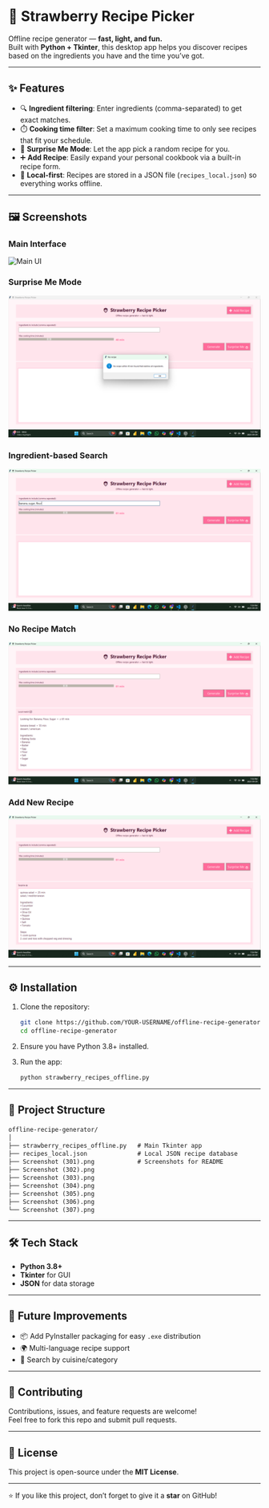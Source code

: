 # 🍓 Strawberry Recipe Picker

Offline recipe generator — **fast, light, and fun.**  
Built with **Python + Tkinter**, this desktop app helps you discover recipes based on the ingredients you have and the time you’ve got.

---

## ✨ Features
- 🔍 **Ingredient filtering**: Enter ingredients (comma-separated) to get exact matches.  
- ⏱️ **Cooking time filter**: Set a maximum cooking time to only see recipes that fit your schedule.  
- 🎲 **Surprise Me Mode**: Let the app pick a random recipe for you.  
- ➕ **Add Recipe**: Easily expand your personal cookbook via a built-in recipe form.  
- 📂 **Local-first**: Recipes are stored in a JSON file (`recipes_local.json`) so everything works offline.

---

## 🖼️ Screenshots  

### Main Interface  
![Main UI](Screenshot%20(301).png)  

### Surprise Me Mode  
![Surprise Me](Screenshot%20(304).png)  

### Ingredient-based Search  
![Search Recipes](Screenshot%20(305).png)  

### No Recipe Match  
![No Recipe](Screenshot%20(306).png)  

### Add New Recipe  
![Add Recipe](Screenshot%20(307).png)  

---

## ⚙️ Installation

1. Clone the repository:
   ```bash
   git clone https://github.com/YOUR-USERNAME/offline-recipe-generator.git
   cd offline-recipe-generator
   ```

2. Ensure you have Python 3.8+ installed.

3. Run the app:
   ```bash
   python strawberry_recipes_offline.py
   ```

---

## 📂 Project Structure
```
offline-recipe-generator/
│
├── strawberry_recipes_offline.py   # Main Tkinter app
├── recipes_local.json              # Local JSON recipe database
├── Screenshot (301).png            # Screenshots for README
├── Screenshot (302).png
├── Screenshot (303).png
├── Screenshot (304).png
├── Screenshot (305).png
├── Screenshot (306).png
└── Screenshot (307).png
```

---

## 🛠️ Tech Stack
- **Python 3.8+**
- **Tkinter** for GUI
- **JSON** for data storage

---

## 🚀 Future Improvements
- 📦 Add PyInstaller packaging for easy `.exe` distribution  
- 🌍 Multi-language recipe support  
- 🔎 Search by cuisine/category  

---

## 🤝 Contributing
Contributions, issues, and feature requests are welcome!  
Feel free to fork this repo and submit pull requests.

---

## 📜 License
This project is open-source under the **MIT License**.

---

⭐ If you like this project, don’t forget to give it a **star** on GitHub!
